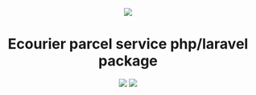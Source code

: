 <p align="center">
  <img src="https://ecourier.com.bd/wp-content/themes/ecourier-2.0/images/logo.svg">
</p>

<h1 align="center">Ecourier parcel service php/laravel package</h1>
<p align="center" >
<img src="https://img.shields.io/packagist/dt/codeboxr/ecourier-courier">
<img src="https://img.shields.io/packagist/stars/codeboxr/ecourier-courier">
</p>
